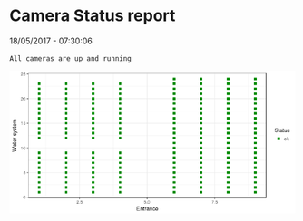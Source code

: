 Camera Status report
================
18/05/2017 - 07:30:06

    All cameras are up and running

![](camreport_files/figure-markdown_github/unnamed-chunk-2-1.png)
